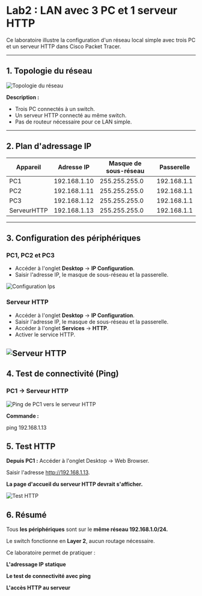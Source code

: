 # Lab2 : LAN avec 3 PC et 1 serveur HTTP

Ce laboratoire illustre la configuration d'un réseau local simple avec trois PC et un serveur HTTP dans Cisco Packet Tracer.

---

## 1. Topologie du réseau

![Topologie du réseau](https://github.com/loicpgs/TSSR_Lab/blob/edf4a9c4e142abb7350ef427086067055f42280c/Assets/Lab2/Lab2_Captures/Capture%20d'%C3%A9cran%202025-09-08%20204257.png)

**Description :**
- Trois PC connectés à un switch.
- Un serveur HTTP connecté au même switch.
- Pas de routeur nécessaire pour ce LAN simple.

---

## 2. Plan d'adressage IP

| Appareil   | Adresse IP    | Masque de sous-réseau | Passerelle |
|------------|---------------|-----------------------|------------|
| PC1        | 192.168.1.10  | 255.255.255.0         | 192.168.1.1 |
| PC2        | 192.168.1.11  | 255.255.255.0         | 192.168.1.1 |
| PC3        | 192.168.1.12  | 255.255.255.0         | 192.168.1.1 |
| ServeurHTTP| 192.168.1.13  | 255.255.255.0         | 192.168.1.1 |

---

## 3. Configuration des périphériques

### PC1, PC2 et PC3
- Accéder à l'onglet **Desktop** → **IP Configuration**.
- Saisir l'adresse IP, le masque de sous-réseau et la passerelle.

![Configuration Ips](https://github.com/loicpgs/TSSR_Lab/blob/edf4a9c4e142abb7350ef427086067055f42280c/Assets/Lab2/Lab2_Captures/Capture%20d'%C3%A9cran%202025-09-08%20204433.png)

### Serveur HTTP
- Accéder à l'onglet **Desktop** → **IP Configuration**.
- Saisir l'adresse IP, le masque de sous-réseau et la passerelle.
- Accéder à l'onglet **Services** → **HTTP**.
- Activer le service HTTP.

![Serveur HTTP](https://github.com/loicpgs/TSSR_Lab/blob/edf4a9c4e142abb7350ef427086067055f42280c/Assets/Lab2/Lab2_Captures/Capture%20d'%C3%A9cran%202025-09-08%20204731.png)
---

## 4. Test de connectivité (Ping)

### PC1 → Serveur HTTP

![Ping de PC1 vers le serveur HTTP](https://github.com/loicpgs/TSSR_Lab/blob/edf4a9c4e142abb7350ef427086067055f42280c/Assets/Lab2/Lab2_Captures/Capture%20d'%C3%A9cran%202025-09-08%20204959.png)

**Commande :**

ping 192.168.1.13

## 5. Test HTTP

**Depuis PC1 :** Accéder à l'onglet Desktop → Web Browser.

Saisir l'adresse http://192.168.1.13.

**La page d'accueil du serveur HTTP devrait s'afficher.**

![Test HTTP](https://github.com/loicpgs/TSSR_Lab/blob/edf4a9c4e142abb7350ef427086067055f42280c/Assets/Lab2/Lab2_Captures/Capture%20d'%C3%A9cran%202025-09-08%20205227.png)

## 6. Résumé

Tous **les périphériques** sont sur le **même réseau 192.168.1.0/24.**

Le switch fonctionne en **Layer 2**, aucun routage nécessaire.

Ce laboratoire permet de pratiquer :

**L'adressage IP statique**

**Le test de connectivité avec ping**

**L'accès HTTP au serveur**
